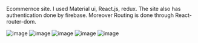 Ecommernce site. I used Material ui, React.js, redux.
The site also has authentication done by firebase.
Moreover Routing is done through React-router-dom.


![image](https://user-images.githubusercontent.com/113926529/211091296-12fa4299-a0db-4510-aac0-082ec3248ad5.png)
![image](https://user-images.githubusercontent.com/113926529/211091305-e1b018f2-c09f-4f6d-b9fd-dd05ed737e11.png)
![image](https://user-images.githubusercontent.com/113926529/211091314-c0d5bfe2-bef0-4b62-9dae-015c46f4fd15.png)
![image](https://user-images.githubusercontent.com/113926529/211091320-832e8829-8bc9-46bf-b4eb-4dfbbec96e78.png)
![image](https://user-images.githubusercontent.com/113926529/211091455-fe3f8ebb-93fe-4e09-a8f9-6eb4b4453da3.png)

